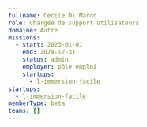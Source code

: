 ```yaml
---
fullname: Cécile Di Marco
role: Chargée de support utilisateurs
domaine: Autre
missions:
  - start: 2023-01-01
    end: 2024-12-31
    status: admin
    employer: pôle emploi
    startups:
      - l-immersion-facile
startups:
  - l-immersion-facile
memberType: beta
teams: []
---
```

